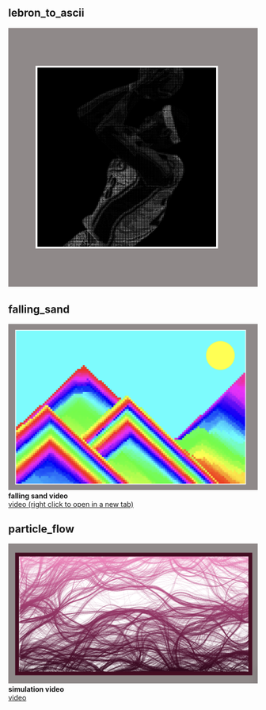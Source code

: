 ## lebron_to_ascii  

![](bron/lebron_ascii.png)

## falling_sand  

![](falling/illustration.png)    
**falling sand video**  
[video (right click to open in a new tab)](https://youtube.com/shorts/zmPVfvNd2b0?feature=share)

## particle_flow  
![](particle_flow/flow_preview.png)  
**simulation video**  
[video](https://youtu.be/0DaMUsPOVCY)
